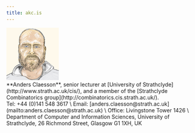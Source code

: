 ```yaml
---
title: akc.is
---
```

<div class="row">
<div class="three columns">
<a href="images/akc-fpsac09.png">
  <img id="me"
       src="images/me.png"
       alt="Anders Claesson"
       width="138px"
       />
<a/>
</div>
<div class="nine columns">
  **Anders Claesson**, senior lecturer at
  [University of Strathclyde](http://www.strath.ac.uk/cis/),
  and a member of the
  [Strathclyde Combinatorics group](http://combinatorics.cis.strath.ac.uk/). <br style="margin-bottom:3px;">
  Tel: +44 (0)141 548 3617 \
  Email: [anders.claesson@strath.ac.uk](mailto:anders.claesson@strath.ac.uk) \
  Office: Livingstone Tower 1426 \
  Department of Computer and Information Sciences, University of
  Strathclyde, 26 Richmond Street, Glasgow G1 1XH, UK
</div>
</div>
